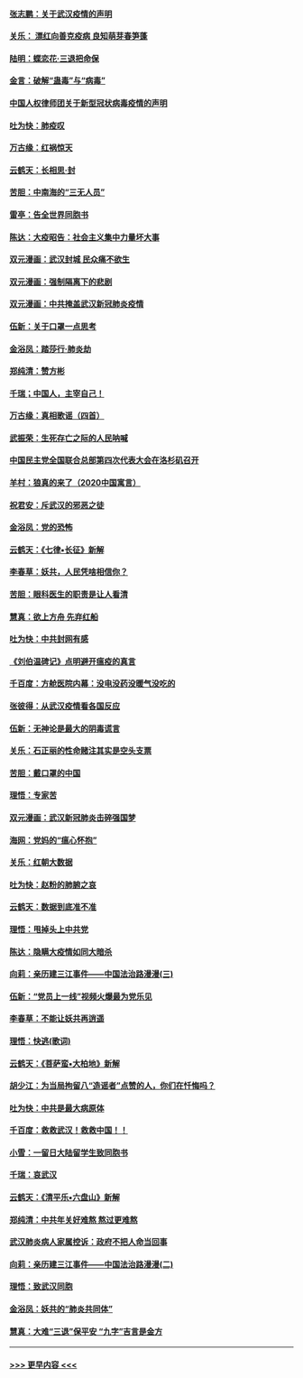 #### [张志鹏：关于武汉疫情的声明](../pages/nsc993/n11867182.md?t=02141331) 
#### [关乐： 漂红向善克疫病 良知萌芽春笋蓬](../pages/nsc993/n11865710.md?t=02141331) 
#### [陆明：蝶恋花‧三退把命保](../pages/nsc993/n11865673.md?t=02141331) 
#### [金言：破解“蛊毒”与“病毒”](../pages/nsc993/n11864103.md?t=02141331) 
#### [中国人权律师团关于新型冠状病毒疫情的声明](../pages/nsc993/n11864249.md?t=02141331) 
#### [吐为快：肺疫叹](../pages/nsc993/n11864027.md?t=02141331) 
#### [万古缘：红祸惊天](../pages/nsc993/n11864079.md?t=02141331) 
#### [云鹤天：长相思‧封](../pages/nsc993/n11864006.md?t=02141331) 
#### [苦胆：中南海的“三无人员”](../pages/nsc993/n11862997.md?t=02141331) 
#### [雷亭：告全世界同胞书](../pages/nsc993/n11862572.md?t=02141331) 
#### [陈达：大疫昭告：社会主义集中力量坏大事](../pages/nsc993/n11859419.md?t=02141331) 
#### [双元漫画：武汉封城 民众痛不欲生](../pages/nsc993/n11859287.md?t=02141331) 
#### [双元漫画：强制隔离下的悲剧](../pages/nsc993/n11859244.md?t=02141331) 
#### [双元漫画：中共掩盖武汉新冠肺炎疫情](../pages/nsc993/n11858249.md?t=02141331) 
#### [伍新：关于口罩一点思考](../pages/nsc993/n11859195.md?t=02141331) 
#### [金浴凤：踏莎行‧肺炎劫](../pages/nsc993/n11858227.md?t=02141331) 
#### [郑纯清：赞方彬](../pages/nsc993/n11856803.md?t=02141331) 
#### [千瑞；中国人，主宰自己！](../pages/nsc993/n11856793.md?t=02141331) 
#### [万古缘：真相歌谣（四首）](../pages/nsc993/n11856263.md?t=02141331) 
#### [武振荣：生死存亡之际的人民呐喊](../pages/nsc993/n11856256.md?t=02141331) 
#### [中国民主党全国联合总部第四次代表大会在洛杉矶召开](../pages/nsc993/n11856344.md?t=02141331) 
#### [羊村：狼真的来了（2020中国寓言）](../pages/nsc993/n11856229.md?t=02141331) 
#### [祝君安：斥武汉的邪恶之徒](../pages/nsc993/n11855861.md?t=02141331) 
#### [金浴凤：党的恐怖](../pages/nsc993/n11855849.md?t=02141331) 
#### [云鹤天：《七律▪长征》新解](../pages/nsc993/n11855479.md?t=02141331) 
#### [李春草：妖共，人民凭啥相信你？](../pages/nsc993/n11855196.md?t=02141331) 
#### [苦胆：眼科医生的职责是让人看清](../pages/nsc993/n11853840.md?t=02141331) 
#### [慧真：欲上方舟 先弃红船](../pages/nsc993/n11853483.md?t=02141331) 
#### [吐为快：中共封网有感](../pages/nsc993/n11852575.md?t=02141331) 
#### [《刘伯温碑记》点明避开瘟疫的真言](../pages/nsc993/n11852128.md?t=02141331) 
#### [千百度：方舱医院内幕：没电没药没暖气没吃的](../pages/nsc993/n11850211.md?t=02141331) 
#### [张彼得：从武汉疫情看各国反应](../pages/nsc993/n11850102.md?t=02141331) 
#### [伍新：无神论是最大的阴毒谎言](../pages/nsc993/n11846129.md?t=02141331) 
#### [关乐：石正丽的性命赌注其实是空头支票](../pages/nsc993/n11846109.md?t=02141331) 
#### [苦胆：戴口罩的中国](../pages/nsc993/n11845576.md?t=02141331) 
#### [理悟：专家苦](../pages/nsc993/n11845564.md?t=02141331) 
#### [双元漫画：武汉新冠肺炎击碎强国梦](../pages/nsc993/n11843320.md?t=02141331) 
#### [海网：党妈的“瘟心怀抱”](../pages/nsc993/n11840740.md?t=02141331) 
#### [关乐：红朝大数据](../pages/nsc993/n11840675.md?t=02141331) 
#### [吐为快：赵粉的肺腑之哀](../pages/nsc993/n11840618.md?t=02141331) 
#### [云鹤天：数据到底准不准](../pages/nsc993/n11840325.md?t=02141331) 
#### [理悟：甩掉头上中共党](../pages/nsc993/n11838826.md?t=02141331) 
#### [陈达：隐瞒大疫情如同大暗杀](../pages/nsc993/n11838771.md?t=02141331) 
#### [向莉：亲历建三江事件——中国法治路漫漫(三)](../pages/nsc993/n11831825.md?t=02141331) 
#### [伍新：“党员上一线”视频火爆最为党乐见](../pages/nsc993/n11838200.md?t=02141331) 
#### [李春草：不能让妖共再逍遥](../pages/nsc993/n11838102.md?t=02141331) 
#### [理悟：快逃(歌词)](../pages/nsc993/n11838083.md?t=02141331) 
#### [云鹤天：《菩萨蛮▪大柏地》新解](../pages/nsc993/n11838059.md?t=02141331) 
#### [胡少江：为当局拘留八“造谣者”点赞的人，你们在忏悔吗？](../pages/nsc993/n11836801.md?t=02141331) 
#### [吐为快：中共是最大病原体](../pages/nsc993/n11836748.md?t=02141331) 
#### [千百度：救救武汉！救救中国！！](../pages/nsc993/n11836145.md?t=02141331) 
#### [小雪：一留日大陆留学生致同胞书](../pages/nsc993/n11834624.md?t=02141331) 
#### [千瑞：哀武汉](../pages/nsc993/n11833647.md?t=02141331) 
#### [云鹤天：《清平乐▪六盘山》新解](../pages/nsc993/n11833611.md?t=02141331) 
#### [郑纯清：中共年关好难熬 熬过更难熬](../pages/nsc993/n11833489.md?t=02141331) 
#### [武汉肺炎病人家属控诉：政府不把人命当回事](../pages/nsc993/n11833205.md?t=02141331) 
#### [向莉：亲历建三江事件——中国法治路漫漫(二)](../pages/nsc993/n11829102.md?t=02141331) 
#### [理悟：致武汉同胞](../pages/nsc993/n11831522.md?t=02141331) 
#### [金浴凤：妖共的“肺炎共同体”](../pages/nsc993/n11829448.md?t=02141331) 
#### [慧真：大难“三退”保平安 “九字”吉言是金方](../pages/nsc993/n11829501.md?t=02141331) 

----
#### [ >>> 更早内容 <<< ](../indexes/nsc993-earlier.md)

